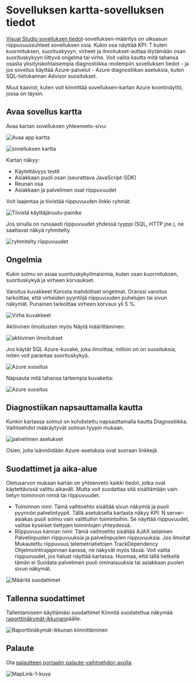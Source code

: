 <properties 
    pageTitle="Hakemuksen tiedot sovelluksen karttaan | Microsoft Azure" 
    description="Sovelluksen osia väliset riippuvuudet visuaalisen selityksen, jossa on KPI: T ja ilmoitukset." 
    services="application-insights" 
    documentationCenter=""
    authors="SoubhagyaDash" 
    manager="douge"/>

<tags 
    ms.service="application-insights" 
    ms.workload="tbd" 
    ms.tgt_pltfrm="ibiza" 
    ms.devlang="na" 
    ms.topic="article" 
    ms.date="06/15/2016" 
    ms.author="awills"/>
 
# <a name="application-map-in-application-insights"></a>Sovelluksen kartta-sovelluksen tiedot

[Visual Studio sovelluksen tiedot](app-insights-overview.md)-sovelluksen-määritys on ulkoasun riippuvuussuhteet sovelluksen osia. Kukin osa näyttää KPI: T kuten kuormituksen, suorituskyvyn, virheet ja ilmoitukset-auttaa löytämään osan suorituskykyyn liittyvä ongelma tai virhe. Voit valita kautta mitä tahansa osasta yksityiskohtaisempia diagnostiikka-molempiin sovelluksen tiedot - ja jos sovellus käyttää Azure-palvelut - Azure diagnostiikan asetuksia, kuten SQL-tietokannan Advisor suositukset.

Muut kaaviot, kuten voit kiinnittää sovelluksen-kartan Azure koontinäyttö, jossa on täysin. 

## <a name="open-the-application-map"></a>Avaa sovellus kartta

Avaa kartan sovelluksen yhteenveto-sivu:

![Avaa app kartta](./media/app-insights-app-map/01.png)

![sovelluksen kartta](./media/app-insights-app-map/02.png)

Kartan näkyy:

* Käytettävyys testit
* Asiakkaan puoli osan (seurattava JavaScript-SDK)
* Reunan osa
* Asiakkaan ja palvelimen osat riippuvuudet

Voit laajentaa ja tiivistää riippuvuuden linkki ryhmät:

![Tiivistä käyttäjäruutu-painike](./media/app-insights-app-map/03.png)
 
Jos sinulla on runsaasti riippuvuudet yhdessä tyyppi (SQL, HTTP jne.), ne saattavat näkyä ryhmitelty. 


![ryhmitelty riippuvuudet](./media/app-insights-app-map/03-2.png)
 
 
## <a name="spot-problems"></a>Ongelmia

Kukin solmu on asiaa suorituskykyilmaisimia, kuten osan kuormituksen, suorituskykyä ja virheen korvaukset. 

Varoitus kuvakkeet Korosta mahdolliset ongelmat. Oranssi varoitus tarkoittaa, että virheiden pyyntöjä riippuvuuden puhelujen tai sivun näkymät. Punainen tarkoittaa virheen korvaus yli 5 %.


![Virhe kuvakkeet](./media/app-insights-app-map/04.png)

 
Aktiivinen ilmoitusten myös Näytä määrittäminen: 


![aktiivinen ilmoitukset](./media/app-insights-app-map/05.png)
 
Jos käytät SQL Azure-kuvake, joka ilmoittaa, milloin on on suosituksia, miten voit parantaa suorituskykyä. 


![Azure suositus](./media/app-insights-app-map/06.png)

Napsauta mitä tahansa tarkempia kuvaketta:


![Azure suositus](./media/app-insights-app-map/07.png)
 
 
## <a name="diagnostic-click-through"></a>Diagnostiikan napsauttamalla kautta

Kunkin kartassa solmut on kohdistettu napsauttamalla kautta Diagnostiikka. Vaihtoehdot määräytyvät solmun tyypin mukaan.

![palvelimen asetukset](./media/app-insights-app-map/09.png)

 
Osien, joita isännöidään Azure-asetuksia ovat suoraan linkkejä.


## <a name="filters-and-time-range"></a>Suodattimet ja aika-alue

Oletusarvon mukaan kartan on yhteenveto kaikki tiedot, jotka ovat käytettävissä valittu aikaväli. Mutta voit suodattaa sitä sisältämään vain tietyn toiminnon nimiä tai riippuvuudet.

* Toiminnon nimi: Tämä vaihtoehto sisältää sivun näkymiä ja puoli pyynnön palvelintyypit. Tällä asetuksella kartasta näkyy KPI: N server-asiakas puoli solmu vain valittuihin toimintoihin. Se näyttää riippuvuudet, valitse kyseiset tiettyjen toimintojen yhteydessä.
* Riippuvuus kannan nimi: Tämä vaihtoehto sisältää AJAX selaimen Palvelinpuolen riippuvuuksia ja palvelinpuolen riippuvuuksia. Jos ilmoitat Mukautettu riippuvuus telemetriatietojen TrackDependency Ohjelmointirajapinnan kanssa, ne näkyvät myös tässä. Voit valita riippuvuudet, jos haluat näyttää kartassa. Huomaa, että tällä hetkellä tämän ei Suodata palvelimen puoli ominaisuuksia tai asiakkaan puolen sivun näkymät.


![Määritä suodattimet](./media/app-insights-app-map/11.png)

 
 
## <a name="save-filters"></a>Tallenna suodattimet

Tallentamiseen käyttämäsi suodattimet Kiinnitä suodatettua näkymää [raporttinäkymät-ikkunan](app-insights-dashboards.md)päälle.


![Raporttinäkymät-ikkunan kiinnittäminen](./media/app-insights-app-map/12.png)
 


## <a name="feedback"></a>Palaute

Ota [palautteen portaalin palaute-vaihtoehdon avulla](app-insights-get-dev-support.md).


![MapLink-1-kuva](./media/app-insights-app-map/13.png)


